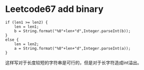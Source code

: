 # Leetcode67 add binary
```
if (len1 >= len2) {
    len = len1;
    b = String.format("%0"+len+"d",Integer.parseInt(b));
}
else {
    len = len2;
    a = String.format("%0"+len+"d",Integer.parseInt(a));
}
```
这样写对于长度较短的字符串是可行的，但是对于长字符造成int溢出。

